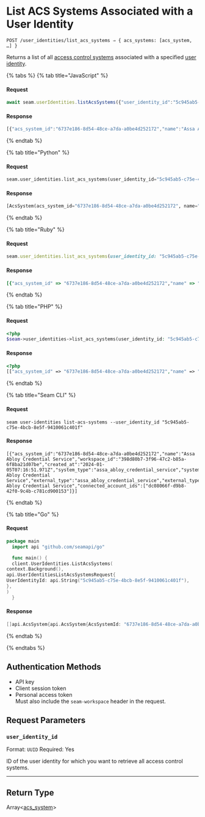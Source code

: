 # List ACS Systems Associated with a User Identity

```
POST /user_identities/list_acs_systems ⇒ { acs_systems: [acs_system, …] }
```

Returns a list of all [access control systems](https://docs.seam.co/latest/capability-guides/access-systems) associated with a specified [user identity](https://docs.seam.co/latest/capability-guides/mobile-access-in-development/managing-mobile-app-user-accounts-with-user-identities#what-is-a-user-identity).

{% tabs %}
{% tab title="JavaScript" %}
#### Request

```javascript
await seam.userIdentities.listAcsSystems({"user_identity_id":"5c945ab5-c75e-4bcb-8e5f-9410061c401f"})
```

#### Response

```javascript
[{"acs_system_id":"6737e186-8d54-48ce-a7da-a0be4d252172","name":"Assa Abloy Credential Service","workspace_id":"398d80b7-3f96-47c2-b85a-6f8ba21d07be","created_at":"2024-01-05T07:16:51.971Z","system_type":"assa_abloy_credential_service","system_type_display_name":"Assa Abloy Credential Service","external_type":"assa_abloy_credential_service","external_type_display_name":"Assa Abloy Credential Service","connected_account_ids":["dc08066f-d9b8-42f0-9c4b-c781cd900153"]}]
```
{% endtab %}

{% tab title="Python" %}
#### Request

```python
seam.user_identities.list_acs_systems(user_identity_id="5c945ab5-c75e-4bcb-8e5f-9410061c401f")
```

#### Response

```python
[AcsSystem(acs_system_id="6737e186-8d54-48ce-a7da-a0be4d252172", name="Assa Abloy Credential Service", workspace_id="398d80b7-3f96-47c2-b85a-6f8ba21d07be", created_at="2024-01-05T07:16:51.971Z", system_type="assa_abloy_credential_service", system_type_display_name="Assa Abloy Credential Service", external_type="assa_abloy_credential_service", external_type_display_name="Assa Abloy Credential Service", connected_account_ids=["dc08066f-d9b8-42f0-9c4b-c781cd900153"])]
```
{% endtab %}

{% tab title="Ruby" %}
#### Request

```ruby
seam.user_identities.list_acs_systems(user_identity_id: "5c945ab5-c75e-4bcb-8e5f-9410061c401f")
```

#### Response

```ruby
[{"acs_system_id" => "6737e186-8d54-48ce-a7da-a0be4d252172","name" => "Assa Abloy Credential Service","workspace_id" => "398d80b7-3f96-47c2-b85a-6f8ba21d07be","created_at" => "2024-01-05T07:16:51.971Z","system_type" => "assa_abloy_credential_service","system_type_display_name" => "Assa Abloy Credential Service","external_type" => "assa_abloy_credential_service","external_type_display_name" => "Assa Abloy Credential Service","connected_account_ids" => ["dc08066f-d9b8-42f0-9c4b-c781cd900153"]}]
```
{% endtab %}

{% tab title="PHP" %}
#### Request

```php
<?php
$seam->user_identities->list_acs_systems(user_identity_id: "5c945ab5-c75e-4bcb-8e5f-9410061c401f")
```

#### Response

```php
<?php
[["acs_system_id" => "6737e186-8d54-48ce-a7da-a0be4d252172","name" => "Assa Abloy Credential Service","workspace_id" => "398d80b7-3f96-47c2-b85a-6f8ba21d07be","created_at" => "2024-01-05T07:16:51.971Z","system_type" => "assa_abloy_credential_service","system_type_display_name" => "Assa Abloy Credential Service","external_type" => "assa_abloy_credential_service","external_type_display_name" => "Assa Abloy Credential Service","connected_account_ids" => ["dc08066f-d9b8-42f0-9c4b-c781cd900153"]]]
```
{% endtab %}

{% tab title="Seam CLI" %}
#### Request

```seam_cli
seam user-identities list-acs-systems --user_identity_id "5c945ab5-c75e-4bcb-8e5f-9410061c401f"
```

#### Response

```seam_cli
[{"acs_system_id":"6737e186-8d54-48ce-a7da-a0be4d252172","name":"Assa Abloy Credential Service","workspace_id":"398d80b7-3f96-47c2-b85a-6f8ba21d07be","created_at":"2024-01-05T07:16:51.971Z","system_type":"assa_abloy_credential_service","system_type_display_name":"Assa Abloy Credential Service","external_type":"assa_abloy_credential_service","external_type_display_name":"Assa Abloy Credential Service","connected_account_ids":["dc08066f-d9b8-42f0-9c4b-c781cd900153"]}]
```
{% endtab %}

{% tab title="Go" %}
#### Request

```go
package main
  import api "github.com/seamapi/go"

  func main() {
  client.UserIdentities.ListAcsSystems(
context.Background(),
api.UserIdentitiesListAcsSystemsRequest{
UserIdentityId: api.String("5c945ab5-c75e-4bcb-8e5f-9410061c401f"),
},
)
  }
```

#### Response

```go
[]api.AcsSystem{api.AcsSystem{AcsSystemId: "6737e186-8d54-48ce-a7da-a0be4d252172", Name: "Assa Abloy Credential Service", WorkspaceId: "398d80b7-3f96-47c2-b85a-6f8ba21d07be", CreatedAt: "2024-01-05T07:16:51.971Z", SystemType: "assa_abloy_credential_service", SystemTypeDisplayName: "Assa Abloy Credential Service", ExternalType: "assa_abloy_credential_service", ExternalTypeDisplayName: "Assa Abloy Credential Service", ConnectedAccountIds: []string{"dc08066f-d9b8-42f0-9c4b-c781cd900153"}}}
```
{% endtab %}

{% endtabs %}

## Authentication Methods

- API key
- Client session token
- Personal access token
  <br>Must also include the `seam-workspace` header in the request.

## Request Parameters

### `user_identity_id`

Format: `UUID`
Required: Yes

ID of the user identity for which you want to retrieve all access control systems.

***

## Return Type

Array<[acs\_system](./)>
